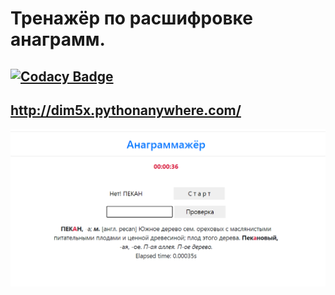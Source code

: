 
# Тренажёр по расшифровке анаграмм.

## [![Codacy Badge](https://app.codacy.com/project/badge/Grade/1f0d0c1707404fb38ca3afe40bbe13f6)](https://www.codacy.com/gh/dim5x/Anagramazhor/dashboard?utm_source=github.com&amp;utm_medium=referral&amp;utm_content=dim5x/Anagramazhor&amp;utm_campaign=Badge_Grade)

## <http://dim5x.pythonanywhere.com/>

![alt text](https://github.com/dim5x/Anagramazhor/raw/master/image.png "Title")
